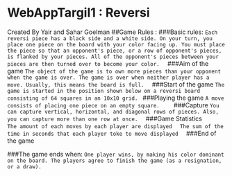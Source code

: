 # WebAppTargil1 : Reversi 
Created By Yair and Sahar Goelman 
##Game Rules :
###Basic rules: 
`Each reversi piece has a black side and a white side. On your turn, you place one piece on the board with your color facing up. You must place the piece so that an opponent's piece, or a row of opponent's pieces, is flanked by your pieces. All of the opponent's pieces between your pieces are then turned over to become your color. 
`
###Aim of the game 
`The object of the game is to own more pieces than your opponent when the game is over. The game is over when neither player has a move. Usually, this means the board is full. 
`
###Start of the game 
`The game is started in the position shown below on a reversi board consisting of 64 squares in an 10x10 grid. `
###Playing the game 
`A move consists of placing one piece on an empty square.	
`
###Capture 
`You can capture vertical, horizontal, and diagonal rows of pieces.
 Also, you can capture more than one row at once. 
`
###Game Statistics  
`The amount of each moves by each player are displayed  `
`The sum of the time in seconds that each player toke to move displayed  `
###End of the game 

###The game ends when:
`One player wins, by making his color dominant on the board.
The players agree to finish the game (as a resignation, or a draw).`

